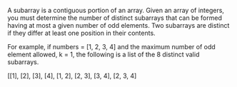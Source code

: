A subarray is a contiguous portion of an array. Given an array of
integers, you must determine the number of distinct subarrays that can
be formed having at most a given number of odd elements. Two subarrays
are distinct if they differ at least one position in their contents.

For example, if numbers = [1, 2, 3, 4] and the maximum number of odd
element allowed, k = 1, the following is a list of the 8 distinct valid
subarrays.

[[1], [2], [3], [4], [1, 2], [2, 3], [3, 4], [2, 3, 4]


